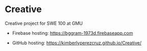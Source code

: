 # Creative

Creative project for SWE 100 at GMU

* Firebase hosting: https://bggram-1973d.firebaseapp.com

* GitHub hosting: https://kimberlyperezcruz.github.io/Creative/
